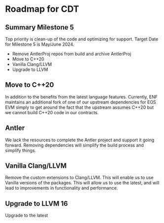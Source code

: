 # Roadmap for CDT

## Summary Milestone 5
Top priority is clean-up of the code and optimizing for support. Target Date for Milestone 5 is May/June 2024.
- Remove AntlerProj repos from build and archive AntlerProj
- Move to C++20
- Vanilla Clang/LLVM
- Upgrade to LLVM

## Move to C++20
In addition to the benefits from the latest language features. Currently, ENF maintains an additional fork of one of our upstream dependencies for EOS EVM simply to get around the fact that the upstream assumes C++20 but we cannot build C++20 code in our contracts.

## Antler
We lack the resources to complete the Antler project and support it going forward. Removing dependencies will simplify the build process and simplify things.

## Vanilla Clang/LLVM
Remove the custom extensions to Clang/LLVM. This will enable us to use Vanilla versions of the packages. This will allow us to use the latest, and will lead to improvements in functionality and performance.

## Upgrade to LLVM 16
Upgrade to the latest
